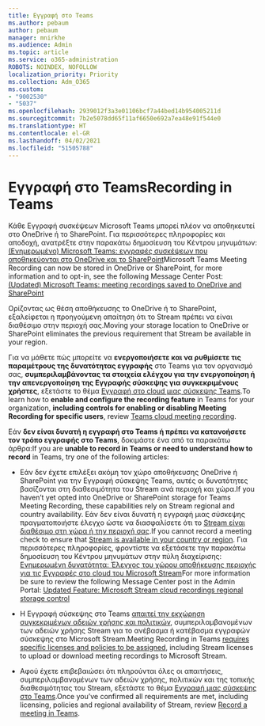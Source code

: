 ```yaml
---
title: Εγγραφή στο Teams
ms.author: pebaum
author: pebaum
manager: mnirkhe
ms.audience: Admin
ms.topic: article
ms.service: o365-administration
ROBOTS: NOINDEX, NOFOLLOW
localization_priority: Priority
ms.collection: Adm_O365
ms.custom:
- "9002530"
- "5037"
ms.openlocfilehash: 2939012f3a3e01106bcf7a44bed14b954005211d
ms.sourcegitcommit: 7b2e5078dd65f11af6650e692a7ea48e91f544e0
ms.translationtype: HT
ms.contentlocale: el-GR
ms.lasthandoff: 04/02/2021
ms.locfileid: "51505788"
---
```

# <a name="recording-in-teams"></a><span data-ttu-id="065b3-102">Εγγραφή στο Teams</span><span class="sxs-lookup"><span data-stu-id="065b3-102">Recording in Teams</span></span>

<span data-ttu-id="065b3-103">Κάθε Εγγραφή συσκέψεων Microsoft Teams μπορεί πλέον να αποθηκευτεί στο OneDrive ή το SharePoint. Για περισσότερες πληροφορίες και αποδοχή, ανατρέξτε στην παρακάτω δημοσίευση του Κέντρου μηνυμάτων: [(Ενημερωμένο) Microsoft Teams: εγγραφές συσκέψεων που αποθηκεύονται στο OneDrive και το SharePoint](https://portal.microsoft.com/Adminportal/Home?ref=MessageCenter&id=MC222640)</span><span class="sxs-lookup"><span data-stu-id="065b3-103">Microsoft Teams Meeting Recording can now be stored in OneDrive or SharePoint, for more information and to opt-in, see the following Message Center Post: [(Updated) Microsoft Teams: meeting recordings saved to OneDrive and SharePoint](https://portal.microsoft.com/Adminportal/Home?ref=MessageCenter&id=MC222640)</span></span>

<span data-ttu-id="065b3-104">Ορίζοντας ως θέση αποθήκευσης το OneDrive ή το SharePoint, εξαλείφεται η προηγούμενη απαίτηση ότι το Stream πρέπει να είναι διαθέσιμο στην περιοχή σας.</span><span class="sxs-lookup"><span data-stu-id="065b3-104">Moving your storage location to OneDrive or SharePoint eliminates the previous requirement that Stream be available in your region.</span></span>

<span data-ttu-id="065b3-105">Για να μάθετε πώς μπορείτε να **ενεργοποιήσετε και να ρυθμίσετε τις παραμέτρους της δυνατότητας εγγραφής** στο Teams για τον οργανισμό σας, **συμπεριλαμβάνοντας τα στοιχεία ελέγχου για την ενεργοποίηση ή την απενεργοποίηση της Εγγραφής σύσκεψης για συγκεκριμένους χρήστες**, εξετάστε το θέμα [Εγγραφή στο cloud μιας σύσκεψης Teams](https://docs.microsoft.com/microsoftteams/cloud-recording).</span><span class="sxs-lookup"><span data-stu-id="065b3-105">To learn how to **enable and configure the recording feature** in Teams for your organization, **including controls for enabling or disabling Meeting Recording for specific users**, review [Teams cloud meeting recording](https://docs.microsoft.com/microsoftteams/cloud-recording).</span></span>

<span data-ttu-id="065b3-106">Εάν **δεν είναι δυνατή η εγγραφή στο Teams ή πρέπει να κατανοήσετε τον τρόπο εγγραφής στο Teams**, δοκιμάστε ένα από τα παρακάτω άρθρα:</span><span class="sxs-lookup"><span data-stu-id="065b3-106">If you are **unable to record in Teams or need to understand how to record** in Teams, try one of the following articles:</span></span>

- <span data-ttu-id="065b3-107">Εάν δεν έχετε επιλέξει ακόμη τον χώρο αποθήκευσης OneDrive ή SharePoint για την Εγγραφή σύσκεψης Teams, αυτές οι δυνατότητες βασίζονται στη διαθεσιμότητα του Stream ανά περιοχή και χώρα.</span><span class="sxs-lookup"><span data-stu-id="065b3-107">If you haven’t yet opted into OneDrive or SharePoint storage for Teams Meeting Recording, these capabilities rely on Stream regional and country availability.</span></span> <span data-ttu-id="065b3-108">Εάν δεν είναι δυνατή η εγγραφή μιας σύσκεψης πραγματοποιήστε έλεγχο ώστε να διασφαλίσετε ότι το [Stream είναι διαθέσιμο στη χώρα ή την περιοχή σας](https://docs.microsoft.com/stream/faq#which-regions-does-microsoft-stream-host-my-data-in).</span><span class="sxs-lookup"><span data-stu-id="065b3-108">If you cannot record a meeting check to ensure that [Stream is available in your country or region](https://docs.microsoft.com/stream/faq#which-regions-does-microsoft-stream-host-my-data-in).</span></span> <span data-ttu-id="065b3-109">Για περισσότερες πληροφορίες, φροντίστε να εξετάσετε την παρακάτω δημοσίευση του Κέντρου μηνυμάτων στην πύλη διαχείρισης: [Ενημερωμένη δυνατότητα: Έλεγχος του χώρου αποθήκευσης περιοχής για τις Εγγραφές στο cloud του Microsoft Stream](https://admin.microsoft.com/AdminPortal/Home#/MessageCenter?id=MC214327)</span><span class="sxs-lookup"><span data-stu-id="065b3-109">For more information be sure to review the following Message Center post in the Admin Portal: [Updated Feature: Microsoft Stream cloud recordings regional storage control](https://admin.microsoft.com/AdminPortal/Home#/MessageCenter?id=MC214327)</span></span>

- <span data-ttu-id="065b3-110">Η Εγγραφή σύσκεψης στο Teams [απαιτεί την εκχώρηση συγκεκριμένων αδειών χρήσης και πολιτικών](https://docs.microsoft.com/microsoftteams/cloud-recording#prerequisites-for-teams-cloud-meeting-recording), συμπεριλαμβανομένων των αδειών χρήσης Stream για το ανέβασμα ή κατέβασμα εγγραφών σύσκεψης στο Microsoft Stream.</span><span class="sxs-lookup"><span data-stu-id="065b3-110">Meeting Recording in Teams [requires specific licenses and policies to be assigned](https://docs.microsoft.com/microsoftteams/cloud-recording#prerequisites-for-teams-cloud-meeting-recording), including Stream licenses to upload or download meeting recordings to Microsoft Stream.</span></span>

- <span data-ttu-id="065b3-111">Αφού έχετε επιβεβαιώσει ότι πληρούνται όλες οι απαιτήσεις, συμπεριλαμβανομένων των αδειών χρήσης, πολιτικών και της τοπικής διαθεσιμότητας του Stream, εξετάστε το θέμα [Εγγραφή μιας σύσκεψης στο Teams](https://support.office.com/article/34dfbe7f-b07d-4a27-b4c6-de62f1348c24).</span><span class="sxs-lookup"><span data-stu-id="065b3-111">Once you’ve confirmed all requirements are met, including licensing, policies and regional availability of Stream, review [Record a meeting in Teams](https://support.office.com/article/34dfbe7f-b07d-4a27-b4c6-de62f1348c24).</span></span>
